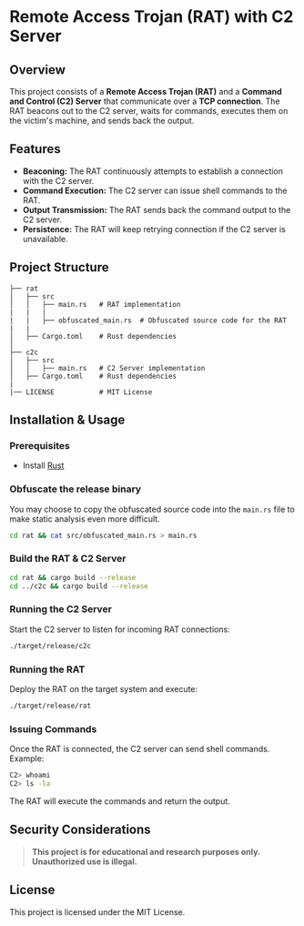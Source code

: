 # Remote Access Trojan (RAT) with C2 Server

## Overview
This project consists of a **Remote Access Trojan (RAT)** and a **Command and Control (C2) Server** that communicate over a **TCP connection**. The RAT beacons out to the C2 server, waits for commands, executes them on the victim's machine, and sends back the output.

## Features
- **Beaconing:** The RAT continuously attempts to establish a connection with the C2 server.
- **Command Execution:** The C2 server can issue shell commands to the RAT.
- **Output Transmission:** The RAT sends back the command output to the C2 server.
- **Persistence:** The RAT will keep retrying connection if the C2 server is unavailable.

## Project Structure
```
├── rat
│   ├── src
│   │   ├── main.rs   # RAT implementation
|   |   |
|   |   ├── obfuscated_main.rs  # Obfuscated source code for the RAT
|   |   
│   ├── Cargo.toml    # Rust dependencies
│
├── c2c
│   ├── src
│   │   ├── main.rs   # C2 Server implementation
│   ├── Cargo.toml    # Rust dependencies
|
|── LICENSE           # MIT License
```

## Installation & Usage

### Prerequisites
- Install [Rust](https://www.rust-lang.org/tools/install)

### Obfuscate the release binary
You may choose to copy the obfuscated source code into the `main.rs` file to make static analysis even more difficult.
```bash
cd rat && cat src/obfuscated_main.rs > main.rs
```

### Build the RAT & C2 Server
```bash
cd rat && cargo build --release
cd ../c2c && cargo build --release
```

### Running the C2 Server
Start the C2 server to listen for incoming RAT connections:
```bash
./target/release/c2c
```

### Running the RAT
Deploy the RAT on the target system and execute:
```bash
./target/release/rat
```

### Issuing Commands
Once the RAT is connected, the C2 server can send shell commands. Example:
```bash
C2> whoami
C2> ls -la
```
The RAT will execute the commands and return the output.

## Security Considerations
> **This project is for educational and research purposes only. Unauthorized use is illegal.**

## License
This project is licensed under the MIT License.
